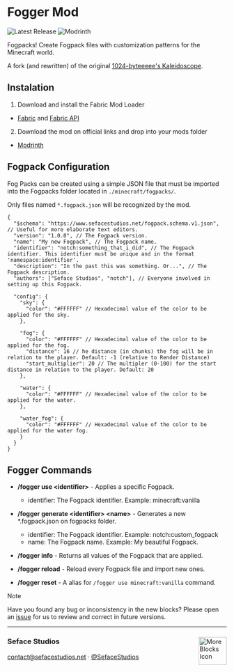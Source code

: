 # Fogger Mod
![Latest Release](https://img.shields.io/github/v/release/seface-studios/fogger-mod?logo=github&logoColor=959da5&labelColor=353c43&color=0091c2&Current&label=Latest%20Release) ![Modrinth](https://img.shields.io/badge/Available%20on%20Modrinth-Download?logo=Modrinth&logoColor=fff&color=02b63a&link=https%3A%2F%2Fmodrinth.com%2Fmod%2Ffogger)

Fogpacks! Create Fogpack files with customization patterns for the Minecraft world.

A fork (and rewritten) of the original [1024-byteeeee's Kaleidoscope](https://github.com/1024-byteeeee/Kaleidoscope).

## Instalation
1. Download and install the Fabric Mod Loader
  - [Fabric](https://fabricmc.net/use/installer/) and [Fabric API](https://www.curseforge.com/minecraft/mc-mods/fabric-api)
2. Download the mod on official links and drop into your mods folder
  - [Modrinth](https://modrinth.com/mod/some-more-blocks)

## Fogpack Configuration
Fog Packs can be created using a simple JSON file that must be imported into the Fogpacks folder located in `./minecraft/fogpacks/`.

Only files named `*.fogpack.json` will be recognized by the mod.

````jsonc
{
  "$schema": "https://www.sefacestudios.net/fogpack.schema.v1.json", // Useful for more elaborate text editors.
  "version": "1.0.0", // The Fogpack version.
  "name": "My new Fogpack", // The Fogpack name.
  "identifier": "notch:something_that_i_did", // The Fogpack identifier. This identifier must be unique and in the format 'namespace:identifier'.
  "description": "In the past this was something. Or...", // The Fogpack description.
  "authors": ["Seface Studios", "notch"], // Everyone involved in setting up this Fogpack.

  "config": {
    "sky": {
      "color": "#FFFFFF" // Hexadecimal value of the color to be applied for the sky.
    },

    "fog": {
      "color": "#FFFFFF" // Hexadecimal value of the color to be applied for the fog.
      "distance": 16 // he distance (in chunks) the fog will be in relation to the player. Default: -1 (relative to Render Distance)
      "start_multiplier": 20 // The multipler (0-100) for the start distance in relation to the player. Default: 20
    },
    
    "water": {
      "color": "#FFFFFF" // Hexadecimal value of the color to be applied for the water.
    },
    
    "water_fog": {
      "color": "#FFFFFF" // Hexadecimal value of the color to be applied for the water fog.
    }
  }
}
````

## Fogger Commands

- **/fogger use \<identifier>** - Applies a specific Fogpack.
  - identifier: The Fogpack identifier. Example: minecraft:vanilla

- **/fogger generate \<identifier> \<name>** - Generates a new *.fogpack.json on fogpacks folder.
  - identifier: The Fogpack identifier. Example: notch:custom_fogpack 
  - name: The Fogpack name. Example: My beautiful Fogpack.

- **/fogger info** - Returns all values of the Fogpack that are applied.

- **/fogger reload** - Reload every Fogpack file and import new ones.

- **/fogger reset** - A alias for `/fogger use minecraft:vanilla` command.

> [!NOTE]
> Have you found any bug or inconsistency in the new blocks? Please open an [issue](https://github.com/Seface-Blocks/more-blocks-mod/issues) for us to review and correct in future versions.

---
<div>
  <img align="right" height="64" width="64" src="https://media.discordapp.net/attachments/1214009345419776050/1214985059153608756/Thumb_Mine_2024.gif?ex=65fb1a03&is=65e8a503&hm=77fc44086e8207785832a0802d2fe81d3ee1e05edb6f5c1c8fb3e3d78ae55586&" title="More Blocks Icon">

<h3>Seface Studios</h3>
  <p><a href="mailto:contact@sefacestudios.net">contact@sefacestudios.net</a> · <a title="X/Twitter" href="https://x.com/SefaceStudios">@SefaceStudios</a></p>
</div>